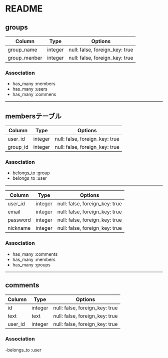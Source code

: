 # README

## groups

|Column|Type|Options|
|------|----|-------|
|group_name|integer|null: false, foreign_key: true|
|group_menber|integer|null: false, foreign_key: true|


### Association
- has_many :members
- has_many :users
- has_many :commens

----------------------------------------------------

## membersテーブル

|Column|Type|Options|
|------|----|-------|
|user_id|integer|null: false, foreign_key: true|
|group_id|integer|null: false, foreign_key: true|

### Association
- belongs_to :group
- belongs_to :user

----------------------------------------------------

|Column|Type|Options|
|------|----|-------|
|user_id|integer|null: false, foreign_key: true|
|email|integer|null: false, foreign_key: true|
|password|integer|null: false, foreign_key: true|
|nickname|integer|null: false, foreign_key: true|

### Association
- has_many :comments
- has_many :members
- has_many :groups

-----------------------------------------------------

## comments
|Column|Type|Options|
|------|----|-------|
|id|integer|null: false, foreign_key: true|
|text|text|null: false, foreign_key: true|
|user_id|integer|null: false, foreign_key: true|

### Association
-belongs_to :user






